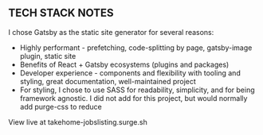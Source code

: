 ## TECH STACK NOTES

I chose Gatsby as the static site generator for several reasons:
  - Highly performant - prefetching, code-splitting by page, gatsby-image plugin, static site
  - Benefits of React + Gatsby ecosystems (plugins and packages)
  - Developer experience - components and flexibility with tooling and styling, great documentation, well-maintained project
  - For styling, I chose to use SASS for readability, simplicity, and for being framework agnostic. I did not add for this project, but would normally add purge-css to reduce

View live at takehome-jobslisting.surge.sh
